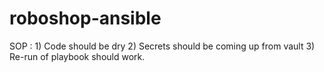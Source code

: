 # roboshop-ansible


SOP :
    1) Code should be dry 
    2) Secrets should be coming up from vault 
    3) Re-run of playbook should work.